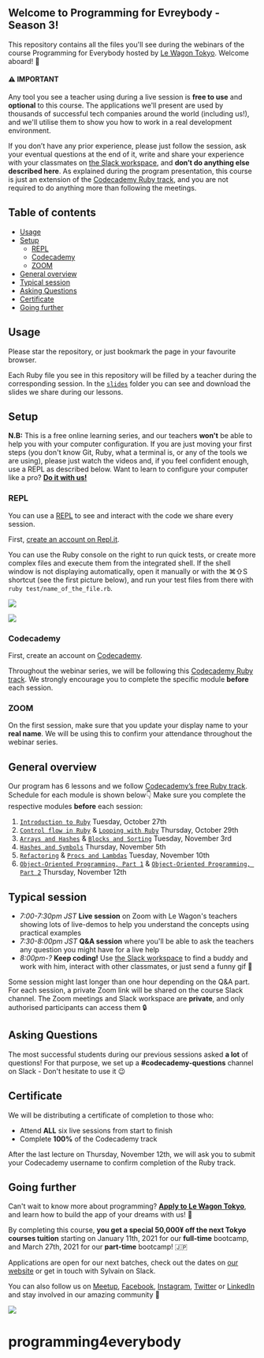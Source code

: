 ## Welcome to Programming for Evreybody - Season 3!

This repository contains all the files you'll see during the webinars of the course Programming for Everybody hosted by [Le Wagon Tokyo](https://www.lewagon.com/tokyo). Welcome aboard! 🎉

#### ⚠️ IMPORTANT

Any tool you see a teacher using during a live session is **free to use** and **optional** to this course. The applications we'll present are used by thousands of successful tech companies around the world (including us!), and we'll utilise them to show you how to work in a real development environment.

If you don’t have any prior experience, please just follow the session, ask your eventual questions at the end of it, write and share your experience with your classmates on [the Slack workspace](https://le-wagon-tokyo.slack.com), and **don’t do anything else described here**. As explained during the program presentation, this course is just an extension of the [Codecademy Ruby track](https://www.codecademy.com/learn/learn-ruby), and you are not required to do anything more than following the meetings.

## Table of contents

- [Usage](#usage)
- [Setup](#setup)
  - [REPL](#repl)
  - [Codecademy](#codecademy)
  - [ZOOM](#zoom)
- [General overview](#general-overview)
- [Typical session](#typical-session)
- [Asking Questions](#asking-questions)
- [Certificate](#certificate)
- [Going further](#going-further)

## Usage

Please star the repository, or just bookmark the page in your favourite browser.

Each Ruby file you see in this repository will be filled by a teacher during the corresponding session. In the [`slides`](https://github.com/lewagonjapan/programming4everybody/tree/master/slides) folder you can see and download the slides we share during our lessons.

## Setup

**N.B:** This is a free online learning series, and our teachers **won't** be able to help you with your computer configuration. If you are just moving your first steps (you don't know Git, Ruby, what a terminal is, or any of the tools we are using), please just watch the videos and, if you feel confident enough, use a REPL as described below. Want to learn to configure your computer like a pro? **[Do it with us!](#going-further)**

### REPL

You can use a [REPL](https://en.wikipedia.org/wiki/Read%E2%80%93eval%E2%80%93print_loop) to see and interact with the code we share every session.

First, [create an account on Repl.it](https://repl.it/signup).

You can use the Ruby console on the right to run quick tests, or create more complex files and execute them from the integrated shell.
If the shell window is not displaying automatically, open it manually or with the ⌘⇧S shortcut (see the first picture below), and run your test files from there with `ruby test/name_of_the_file.rb`.

![](https://github.com/lewagonjapan/programming4everybody/raw/master/images/repl2.png)

![](https://github.com/lewagonjapan/programming4everybody/raw/master/images/repl3.png)

### Codecademy

First, create an account on [Codecademy](http://codecademy.com).

Throughout the webinar series, we will be following this [Codecademy Ruby track](https://www.codecademy.com/learn/learn-ruby). We strongly encourage you to complete the specific module **before** each session.

### ZOOM

On the first session, make sure that you update your display name to your **real name**. We will be using this to confirm your attendance throughout the webinar series.


## General overview

Our program has 6 lessons and we follow [Codecademy’s free Ruby track](https://www.codecademy.com/learn/learn-ruby).
Schedule for each module is shown below👇 Make sure you complete the respective modules **before** each session:

1. [`Introduction to Ruby`](https://github.com/lewagonjapan/programming4everybody/blob/october-2020/01_introduction.rb) Tuesday, October 27th
2. [`Control flow in Ruby`](https://github.com/lewagonjapan/programming4everybody/blob/october-2020/02_control_flow.rb) & [`Looping with Ruby`](https://github.com/lewagonjapan/programming4everybody/blob/october-2020/03_looping.rb) Thursday, October 29th
3. [`Arrays and Hashes`](https://github.com/lewagonjapan/programming4everybody/blob/october-2020/04_arrays_and_hashes.rb) & [`Blocks and Sorting`](https://github.com/lewagonjapan/programming4everybody/blob/october-2020/05_methods_and_blocks.rb) Tuesday, November 3rd
4. [`Hashes and Symbols`](https://github.com/lewagonjapan/programming4everybody/blob/october-2020/06_hashes_and_symbols.rb) Thursday, November 5th
5. [`Refactoring`](https://github.com/lewagonjapan/programming4everybody/blob/october-2020/07_refactoring.rb) & [`Procs and Lambdas`](https://github.com/lewagonjapan/programming4everybody/blob/october-2020/08_procs_and_lambdas.rb) Tuesday, November 10th
6. [`Object-Oriented Programming, Part 1`](https://github.com/lewagonjapan/programming4everybody/blob/october-2020/09_oop.rb) & [`Object-Oriented Programming, Part 2`](https://github.com/lewagonjapan/programming4everybody/blob/october-2020/10_oop.rb) Thursday, November 12th

## Typical session

- _7:00-7:30pm JST_ **Live session** on Zoom with Le Wagon's teachers showing lots of live-demos to help you understand the concepts using practical examples
- _7:30-8:00pm JST_ **Q&A session** where you'll be able to ask the teachers any question you might have for a live help
- _8:00pm-?_ **Keep coding!** Use [the Slack workspace](https://le-wagon-tokyo.slack.com) to find a buddy and work with him, interact with other classmates, or just send a funny gif 🙈

Some session might last longer than one hour depending on the Q&A part.
For each session, a private Zoom link will be shared on the course Slack channel. The Zoom meetings and Slack workspace are **private**, and only authorised participants can access them 🔒

## Asking Questions

The most successful students during our previous sessions asked **a lot** of questions!
For that purpose, we set up a **#codecademy-questions** channel on Slack - Don't hesitate to use it 😉

## Certificate

We will be distributing a certificate of completion to those who:
- Attend **ALL** six live sessions from start to finish
- Complete **100%** of the Codecademy track

After the last lecture on Thursday, November 12th, we will ask you to submit your Codecademy username to confirm completion of the Ruby track.

## Going further

Can't wait to know more about programming? **[Apply to Le Wagon Tokyo](http://www.lewagon.com/tokyo/apply)**, and learn how to build the app of your dreams with us! 🚀

By completing this course, **you get a special 50,000¥ off the next Tokyo courses tuition** starting on January 11th, 2021 for our **full-time** bootcamp, and March 27th, 2021 for our **part-time** bootcamp! 🇯🇵

Applications are open for our next batches, check out the dates on [our website](http://www.lewagon.com/tokyo) or get in touch with Sylvain on Slack.

You can also follow us on [Meetup](https://www.meetup.com/Le-Wagon-Tokyo-Coding-Station/), [Facebook](https://www.facebook.com/lewagontokyo), [Instagram](https://www.instagram.com/lewagontokyo), [Twitter](https://twitter.com/LeWagonTokyo) or [LinkedIn](https://www.linkedin.com/showcase/18655908/) and stay involved in our amazing community 🤩

![](https://github.com/lewagonjapan/programming4everybody/raw/master/images/tokyo310.jpg)
# programming4everybody
